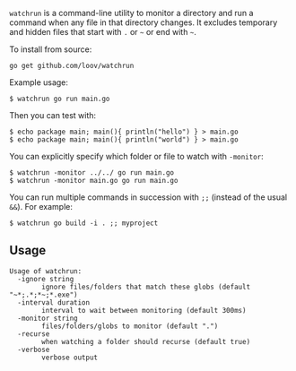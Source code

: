 `watchrun` is a command-line utility to monitor a directory and run a command
when any file in that directory changes. It excludes temporary and hidden files
that start with `.` or `~` or end with `~`.

To install from source:

```
go get github.com/loov/watchrun
```

Example usage:

```
$ watchrun go run main.go
```

Then you can test with:

```
$ echo package main; main(){ println("hello") } > main.go
$ echo package main; main(){ println("world") } > main.go
```

You can explicitly specify which folder or file to watch with `-monitor`:

```
$ watchrun -monitor ../../ go run main.go
$ watchrun -monitor main.go go run main.go
```

You can run multiple commands in succession with `;;` (instead of the usual `&&`). For example:

```
$ watchrun go build -i . ;; myproject
```

## Usage

```
Usage of watchrun:
  -ignore string
        ignore files/folders that match these globs (default "~*;.*;*~;*.exe")
  -interval duration
        interval to wait between monitoring (default 300ms)
  -monitor string
        files/folders/globs to monitor (default ".")
  -recurse
        when watching a folder should recurse (default true)
  -verbose
        verbose output
```